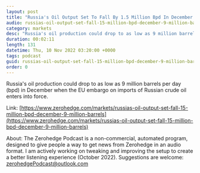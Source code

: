 ```yaml
---
layout: post
title: "Russia's Oil Output Set To Fall By 1.5 Million Bpd In December To 9 Million Barrels"
audio: russias-oil-output-set-fall-15-million-bpd-december-9-million-barrels-0
category: markets
desc: "Russia's oil production could drop to as low as 9 million barrels per day (bpd) in December when the EU embargo on imports of Russian crude oil enters into force."
duration: 00:02:11
length: 131
datetime: Thu, 10 Nov 2022 03:20:00 +0000
tags: podcast
guid: russias-oil-output-set-fall-15-million-bpd-december-9-million-barrels-0
order: 0
---
```

Russia's oil production could drop to as low as 9 million barrels per day (bpd) in December when the EU embargo on imports of Russian crude oil enters into force.

Link: [https://www.zerohedge.com/markets/russias-oil-output-set-fall-15-million-bpd-december-9-million-barrels](https://www.zerohedge.com/markets/russias-oil-output-set-fall-15-million-bpd-december-9-million-barrels)

About: The Zerohedge Podcast is a non-commercial, automated program, designed to give people a way to get news from Zerohedge in an audio format.  I am actively working on tweaking and improving the setup to create a better listening experience (October 2022).  Suggestions are welcome: [zerohedgePodcast@outlook.com](mailto:zerohedgePodcast@outlook.com)